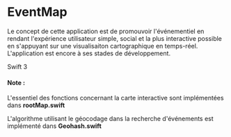 # EventMap

Le concept de cette application est de promouvoir l'événementiel en rendant l'expérience utilisateur simple, social et la plus interactive possible en s'appuyant sur une visualisaiton cartographique en temps-réel. L'application est encore à ses stades de développement.

Swift 3

#### Note :

L'essentiel des fonctions concernant la carte interactive sont implémentées dans <b>rootMap.swift</b>

L'algorithme utilisant le géocodage dans la recherche d'événements est implémenté dans <b>Geohash.swift</b>

